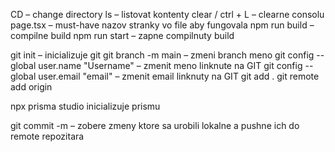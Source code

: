 
CD – change directory
ls – listovat kontenty
clear / ctrl + L – clearne consolu
page.tsx – must-have nazov stranky vo file aby fungovala
npm run build – compilne build
npm run start – zapne compilnuty build


git init – inicializuje git
git branch -m main – zmeni branch meno
git config --global user.name "Username" – zmenit meno linknute na GIT
git config --global user.email "email" – zmenit email linknuty na GIT
git add .
git remote add origin <github-url>

npx prisma studio inicializuje prismu

git commit -m – zobere zmeny ktore sa urobili lokalne a pushne ich do remote repozitara
      